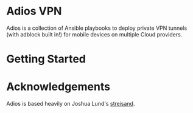 # Adios VPN

Adios is a collection of Ansible playbooks to deploy private VPN tunnels (with adblock built in!) for mobile devices on multiple Cloud providers.

# Getting Started


# Acknowledgements

Adios is based heavily on Joshua Lund's [streisand](https://github.com/jlund/streisand).
